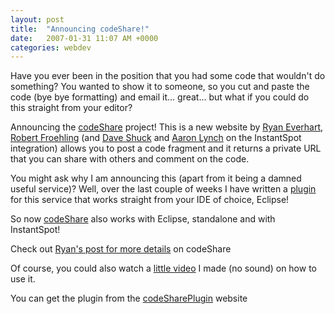 ```yaml
---
layout: post
title:  "Announcing codeShare!"
date:   2007-01-31 11:07 AM +0000
categories: webdev
---
```

Have you ever been in the position that you had some code that wouldn't do something? You wanted to show it to someone, so you cut and paste the code (bye bye formatting) and email it... great... but what if you could do this straight from your editor?


Announcing the <a href="http://codeshare.ulatu.com/">codeShare</a> project! This is a new website by <a href="http://ev.instantspot.com/blog/index.cfm">Ryan Everhart</a>, <a href="http://fro.instantspot.com">Robert Froehling</a> (and <a href="http://daveshuck.instantspot.com/blog/">Dave Shuck</a>  and <a href="http://ajlcom.instantspot.com/blog/">Aaron Lynch</a> on the InstantSpot integration) allows you to post a code fragment and it returns a private URL that you can share with others and comment on the code.

You might ask why I am announcing this (apart from it being a damned useful service)? Well, over the last couple of weeks I have written a <a href="http://code.google.com/p/codeshareplugin/">plugin</a> for this service that works straight from your IDE of choice, Eclipse!

So now <a href="http://codeshare.ulatu.com/">codeShare</a> also works with Eclipse, standalone and with InstantSpot! 

Check out <a href="http://ev.instantspot.com/blog/index.cfm/2007/1/31/codeShares-New-Home-and-New-Features">Ryan's post for more details</a> on codeShare


Of course, you could also watch a <a href="http://media.libsyn.com/media/markdrew/CodeShareDemo.mov" target="_blank">little video</a> I made (no sound) on how to use it.


You can get the plugin from the <a href="http://code.google.com/p/codeshareplugin/">codeSharePlugin</a> website